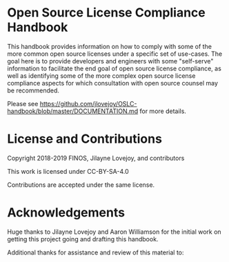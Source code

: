 # Open Source License Compliance Handbook

This handbook provides information on how to comply with some of the more common open source licenses under a specific set of use-cases. The goal here is to provide developers and engineers with some "self-serve" information to facilitate the end goal of open source license compliance, as well as identifying some of the more complex open source license compliance aspects for which consultation with open source counsel may be recommended.

Please see https://github.com/jlovejoy/OSLC-handbook/blob/master/DOCUMENTATION.md for more details.

# License and Contributions

Copyright 2018-2019 FINOS, Jilayne Lovejoy, and contributors

This work is licensed under CC-BY-SA-4.0

Contributions are accepted under the same license.

# Acknowledgements
Huge thanks to Jilayne Lovejoy and Aaron Williamson for the initial work on getting this project going and drafting this handbook.

Additional thanks for assistance and review of this material to: 
